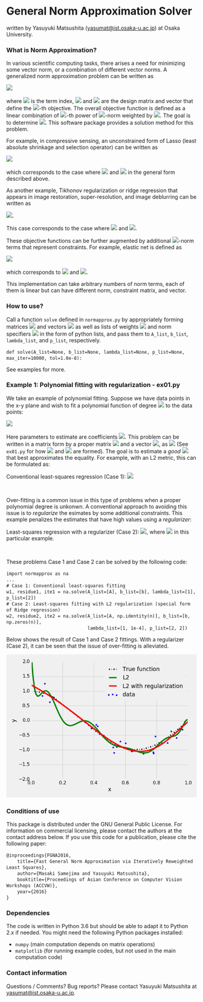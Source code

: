 # General Norm Approximation Solver

written by Yasuyuki Matsushita (yasumat@ist.osaka-u.ac.jp) at Osaka University.

### What is Norm Approximation?

In various scientific computing tasks, there arises a need for minimizing some vector norm, 
or a combination of different vector norms. A generalized norm approximation problem can be written as

<img src="http://latex.codecogs.com/gif.latex?%5Cmin_%5Cmathbf%7Bx%7D%20%5Csum_%7Bk%3D1%7D%5EK%20%5Clambda_k%20%5C%7C%5Cmathbf%7BA%7D_k%20%5Cmathbf%7Bx%7D%20-%20%5Cmathbf%7Bb%7D_k%20%5C%7C_%7Bp_k%7D%5E%7Bp_k%7D"/>

where <img src="http://latex.codecogs.com/png.latex?k%3D%5C%7B1%2C%20%5Cldots%2C%20K%5C%7D"> is the term index, 
<img src="http://latex.codecogs.com/gif.latex?%5Cmathbf%7BA%7D_k%20%5Cin%20%5Cmathbb%7BR%7D%5E%7Bm_k%20%5Ctimes%20n%7D"/>
and 
<img src="http://latex.codecogs.com/gif.latex?%5Cmathbf%7Bb%7D_k%20%5Cin%20%5Cmathbb%7BR%7D%5E%7Bm_k%7D"/>
are the design matrix and vector that define the 
<img src="http://latex.codecogs.com/gif.latex?k"/>-th objective. 
The overall objective function is defined as a linear combination of 
<img src="http://latex.codecogs.com/gif.latex?p_k"/>-th power of 
<img src="http://latex.codecogs.com/gif.latex?%5Cell_%7Bp_k%7D"/>-norm weighted by 
<img src="http://latex.codecogs.com/gif.latex?%5Clambda_k"/>. The goal is to determine 
<img src="http://latex.codecogs.com/gif.latex?%5Cmathbf%7Bx%7D%20%5Cin%20%5Cmathbb%7BR%7D%5En"/>. 
This software package provides a solution method for this problem.


For example, in compressive sensing, 
an unconstrained form of Lasso (least absolute shrinkage and selection operator) can be written as

<img src="https://latex.codecogs.com/gif.latex?%5Cmin_%7B%5Cmathbf%7Bx%7D%7D%20%5C%7C%5Cmathbf%7BA%7D%20%5Cmathbf%7Bx%7D%20-%5Cmathbf%7Bb%7D%5C%7C_2%5E2%20&plus;%20%5Clambda%20%5C%7C%5Cmathbf%7Bx%7D%5C%7C_1"/>

which corresponds to the case where
<img src="http://latex.codecogs.com/gif.latex?k%3D2"/> and
<img src="http://latex.codecogs.com/gif.latex?%5Cleft%28%5Cmathbf%7BA%7D_1%2C%20%5Cmathbf%7BA%7D_2%2C%20%5Cmathbf%7Bb%7D_1%2C%20%5Cmathbf%7Bb%7D_2%2C%20%5Clambda_1%2C%20%5Clambda_2%2C%20p_1%2C%20p_2%20%5Cright%29%3D%5Cleft%28%5Cmathbf%7BA%7D%2C%20%5Cmathbf%7BI%7D%2C%20%5Cmathbf%7Bb%7D%2C%20%5Cmathbf%7B0%7D%2C%201%2C%20%5Clambda%2C%202%2C%201%5Cright%29"/>
 in the general form described above.
 
As another example, Tikhonov regularization or ridge regression that appears in image restoration, super-resolution, 
and image deblurring can be written as
 
<img src="http://latex.codecogs.com/gif.latex?%5Cmin_%5Cmathbf%7Bx%7D%20%5C%7C%5Cmathbf%7BA%7D%5Cmathbf%7Bx%7D%20-%20%5Cmathbf%7Bb%7D%5C%7C_2%5E2%20&plus;%20%5Clambda%20%5C%7C%5Cmathbf%7B%5CGamma%7D%20%5Cmathbf%7Bx%7D%20%5C%7C_2%5E2"/>.
 
This case corresponds to the case where
<img src="http://latex.codecogs.com/gif.latex?k%3D2"/> and 
<img src="http://latex.codecogs.com/png.latex?%5Cleft%28%5Cmathbf%7BA%7D_1%2C%20%5Cmathbf%7BA%7D_2%2C%20%5Cmathbf%7Bb%7D_1%2C%20%5Cmathbf%7Bb%7D_2%2C%20%5Clambda_1%2C%20%5Clambda_2%2C%20p_1%2C%20p_2%20%5Cright%20%29%3D%5Cleft%28%5Cmathbf%7BA%7D%2C%20%5Cmathbf%7B%5CGamma%7D%2C%20%5Cmathbf%7Bb%7D%2C%20%5Cmathbf%7B0%7D%2C%201%2C%20%5Clambda%2C%202%2C%202%20%5Cright%20%29"/>.
 
These objective functions can be further augmented by additional 
<img src="http://latex.codecogs.com/gif.latex?%5Cell_%7Bp_k%7D"/>-norm terms that represent constraints.
For example, elastic net is defined as
 
<img src="http://latex.codecogs.com/gif.latex?%5Cmin_%5Cmathbf%7Bx%7D%20%5C%7C%5Cmathbf%7BA%7D%5Cmathbf%7Bx%7D%20-%20%5Cmathbf%7Bb%7D%5C%7C_2%5E2%20&plus;%20%5Calpha%20%5C%7C%20%5Cmathbf%7Bx%7D%20%5C%7C_1%20&plus;%20%5Cbeta%20%5C%7C%5Cmathbf%7Bx%7D%5C%7C_2%5E2"/>
 
which corresponds to  <img src="http://latex.codecogs.com/gif.latex?k%3D3"/> and 
<img src="http://latex.codecogs.com/png.latex?%5Cleft%28%5Cmathbf%7BA%7D_1%2C%20%5Cmathbf%7BA%7D_2%2C%20%5Cmathbf%7BA%7D_3%2C%20%5Cmathbf%7Bb%7D_1%2C%20%5Cmathbf%7Bb%7D_2%2C%20%5Cmathbf%7Bb%7D_3%2C%20%5Clambda_1%2C%20%5Clambda_2%2C%20%5Clambda_3%2C%20p_1%2C%20p_2%2C%20p_3%20%5Cright%20%29%3D%5Cleft%28%5Cmathbf%7BA%7D%2C%20%5Cmathbf%7BI%7D%2C%20%5Cmathbf%7BI%7D%2C%20%5Cmathbf%7Bb%7D%2C%20%5Cmathbf%7B0%7D%2C%20%5Cmathbf%7B0%7D%2C%201%2C%20%5Calpha%2C%20%5Cbeta%2C%202%2C%201%2C%202%20%5Cright%20%29"/>.

This implementation can take arbitrary numbers of norm terms, each of them is linear but can have different norm, constraint matrix, and vector. 
### How to use?

Call a function ``solve`` defined in ``normapprox.py`` by appropriately forming matrices 
<img src="http://latex.codecogs.com/gif.latex?%5C%7B%5Cmathbf%7BA%7D_k%5C%7D"/> and 
vectors <img src="http://latex.codecogs.com/gif.latex?%5C%7B%5Cmathbf%7Bb%7D_k%5C%7D"/> as well as 
lists of weights <img src="http://latex.codecogs.com/gif.latex?%5C%7B%5Clambda_k%5C%7D"/>
and norm specifiers <img src="http://latex.codecogs.com/gif.latex?%5C%7Bp_k%5C%7D"/> in the form of python lists, and 
pass them to ``A_list``, ``b_list``, ``lambda_list``, and ``p_list``, respectively. 

```
def solve(A_list=None, b_list=None, lambda_list=None, p_list=None, max_iter=10000, tol=1.0e-8):
```

See examples for more.

### Example 1: Polynomial fitting with regularization - ex01.py

We take an example of polynomial fitting. Suppose we have data points in the x-y plane and wish to fit 
a polynomial function of degree <img src="http://latex.codecogs.com/gif.latex?d"/> to the data points:

<img src="http://latex.codecogs.com/gif.latex?y%20%3D%20w_1%20x%5Ed%20&plus;%20w_2%20x%5E%7Bd-1%7D%20&plus;%20...%20&plus;%20w_d%20x%20&plus;%20x_%7Bd&plus;1%7D"/>

Here parameters to estimate are coefficients 
<img src="http://latex.codecogs.com/gif.latex?%5Cmathbf%7Bw%7D%20%3D%20%5C%7Bw_1%2C%20...%2C%20w_%7Bd&plus;1%7D%5C%7D"/>.
This problem can be written in a matrix form by a proper matrix 
<img src="http://latex.codecogs.com/gif.latex?%5Cmathbf%7BA%7D"/> and a vector
<img src="http://latex.codecogs.com/gif.latex?%5Cmathbf%7Bb%7D"/>, as 
<img src="http://latex.codecogs.com/gif.latex?%5Cmathbf%7BA%7D%20%5Cmathbf%7Bw%7D%20%5Capprox%20%5Cmathbf%7Bb%7D"/> 
(See ``ex01.py`` for how <img src="http://latex.codecogs.com/gif.latex?%5Cmathbf%7BA%7D"/> 
and <img src="http://latex.codecogs.com/gif.latex?%5Cmathbf%7Bb%7D"/> are formed).
The goal is to estimate a *good* <img src="http://latex.codecogs.com/gif.latex?%5Cmathbf%7Bw%7D"/> that best approximates the equality.
For example, with an L2 metric, this can be formulated as:

Conventional least-squares regression (Case 1): 
<img src="https://latex.codecogs.com/gif.latex?%5Cmin_%7B%5Cmathbf%7Bw%7D%7D%20%5C%7C%5Cmathbf%7BA%7D%20%5Cmathbf%7Bw%7D%20-%5Cmathbf%7Bb%7D%5C%7C_2%5E2%20"/>

<BR>
 
Over-fitting is a common issue in this type of problems when a proper polynomial degree is unkonwn. 
A conventional approach to avoiding this issue is to *regularize* the esimates by some additional constraints. 
This example penalizes the estimates that have high values using a *regularizer*:

Least-squares regression with a regularizer (Case 2):
<img src="https://latex.codecogs.com/gif.latex?%5Cmin_%7B%5Cmathbf%7Bw%7D%7D%20%5C%7C%5Cmathbf%7BA%7D%20%5Cmathbf%7Bw%7D%20-%5Cmathbf%7Bb%7D%5C%7C_2%5E2%20&plus;%20%5Clambda_2%20%5C%7C%5Cmathbf%7Bw%7D%5C%7C_2^2"/>,
where 
<img src="http://latex.codecogs.com/gif.latex?%5Clambda_2%20%3D%201.0%5Cmathrm%7Be%7D%5E%7B-4%7D"/> in this particular example.

<BR>

These problems Case 1 and Case 2 can be solved by the following code:


    import normapprox as na
    ...
    # Case 1: Conventional least-squares fitting
    w1, residue1, ite1 = na.solve(A_list=[A], b_list=[b], lambda_list=[1], p_list=[2])
    # Case 2: Least-squares fitting with L2 regularization (special form of Ridge regression)
    w2, residue2, ite2 = na.solve(A_list=[A, np.identity(n)], b_list=[b, np.zeros(n)],
                                  lambda_list=[1, 1e-4], p_list=[2, 2])


Below shows the result of Case 1 and Case 2 fittings. With a regularizer (Case 2), it can be seen that the issue of
over-fitting is alleviated.

<img src="./ex01.png"/> 
 
### Conditions of use

This package is distributed under the GNU General Public License. For
information on commercial licensing, please contact the authors at the
contact address below. If you use this code for a publication, please cite the following paper:

    @inproceedings{FGNA2016,
	  	title={Fast General Norm Approximation via Iteratively Reweighted Least Squares},
	  	author={Masaki Samejima and Yasuyuki Matsushita},
	  	booktitle={Proceedings of Asian Conference on Computer Vision Workshops (ACCVW)},
	  	year={2016}
	}

### Dependencies
The code is written in Python 3.6 but should be able to adapt it to Python 2.x if needed.
You might need the following Python packages installed:
* `numpy` (main computation depends on matrix operations)
* `matplotlib` (for running example codes, but not used in the main computation code)


### Contact information

Questions / Comments? Bug reports? Please contact Yasuyuki Matsushita at yasumat@ist.osaka-u.ac.jp.







